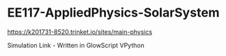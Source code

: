 # EE117-AppliedPhysics-SolarSystem

https://k201731-8520.trinket.io/sites/main-physics

Simulation Link - Written in GlowScript VPython
